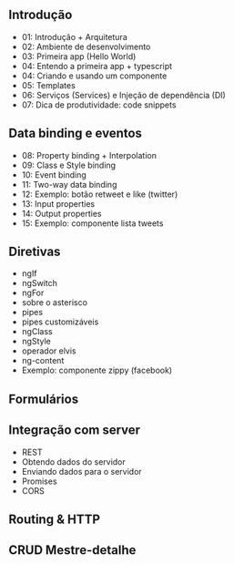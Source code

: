 ## Introdução
* 01: Introdução + Arquitetura
* 02: Ambiente de desenvolvimento
* 03: Primeira app (Hello World)
* 04: Entendo a primeira app + typescript
* 04: Criando e usando um componente
* 05: Templates
* 06: Serviços (Services) e Injeção de dependência (DI)
* 07: Dica de produtividade: code snippets

## Data binding e eventos
* 08: Property binding + Interpolation
* 09: Class e Style binding
* 10: Event binding
* 11: Two-way data binding
* 12: Exemplo: botão retweet e like (twitter)
* 13: Input properties
* 14: Output properties
* 15: Exemplo: componente lista tweets

## Diretivas
* ngIf
* ngSwitch
* ngFor
* sobre o asterisco
* pipes
* pipes customizáveis
* ngClass
* ngStyle
* operador elvis
* ng-content
* Exemplo: componente zippy (facebook)

## Formulários

## Integração com server
* REST
* Obtendo dados do servidor
* Enviando dados para o servidor
* Promises
* CORS

## Routing & HTTP

## CRUD Mestre-detalhe
